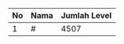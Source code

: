 | No | Nama            | Jumlah Level |
|----|-----------------|--------------|
| 1  | #    |    4507        |
